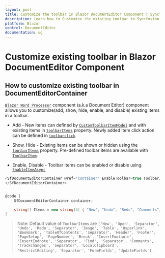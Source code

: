 ```yaml
---
layout: post
title: Customize the toolbar in Blazor DocumentEditor Component | Syncfusion
description: Learn how to Customize the existing toolbar in Syncfusion Blazor DocumentEditor component and much more.
platform: Blazor
control: DocumentEditor
documentation: ug
---
```

# Customize existing toolbar in Blazor DocumentEditor Component

## How to customize existing toolbar in DocumentEditorContainer

[`Blazor Word Processor`](https://www.syncfusion.com/blazor-components/blazor-word-processor) component (a.k.a Document Editor) component allows you to customize(add, show, hide, enable, and disable) existing items in a toolbar.

* Add - New items can defined by [`CustomToolbarItemModel`](https://help.syncfusion.com/cr/blazor/Syncfusion.Blazor.DocumentEditor.CustomToolbarItemModel.html) and with existing items in [`toolbarItems`](../api/document-editor-container/#toolbaritems) property. Newly added item click action can be defined in [`toolbarclick`](https://help.syncfusion.com/cr/blazor/Syncfusion.Blazor.DocumentEditor.DocumentEditorContainerEvents.html#Syncfusion_Blazor_DocumentEditor_DocumentEditorContainerEvents_OnToolbarClick).

* Show, Hide - Existing items can be shown or hidden using the [`toolbarItems`](../../api/document-editor-container/#toolbaritems) property. Pre-defined toolbar items are available with [`ToolbarItem`](../../api/document-editor/toolbaritem/).

* Enable, Disable -  Toolbar items can be enabled or disable using [`EnableItemAsync`](https://help.syncfusion.com/cr/blazor/Syncfusion.Blazor.DocumentEditor.ToolbarModule.html#Syncfusion_Blazor_DocumentEditor_ToolbarModule_EnableItemAsync_System_Int32_System_Boolean_)

```csharp
<SfDocumentEditorContainer @ref="container" EnableToolbar=true ToolbarItems="@Items">
</SfDocumentEditorContainer>


@code {
    SfDocumentEditorContainer container;

    string[] Items = new string[4] { "New", "Undo", "Redo", "Comments"};
}
```

>Note: Default value of `ToolbarItems` are `['New', 'Open', 'Separator', 'Undo', 'Redo', 'Separator', 'Image', 'Table', 'Hyperlink', 'Bookmark', 'TableOfContents', 'Separator', 'Header', 'Footer', 'PageSetup', 'PageNumber', 'Break', 'InsertFootnote', 'InsertEndnote', 'Separator', 'Find', 'Separator', 'Comments', 'TrackChanges', 'Separator', 'LocalClipboard', 'RestrictEditing', 'Separator', 'FormFields', 'UpdateFields']`.